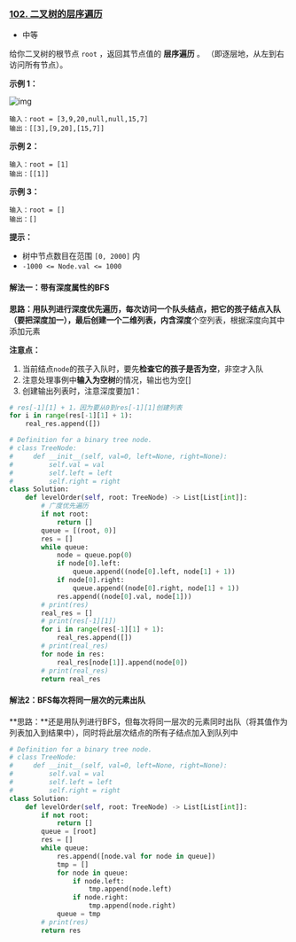 ### [102. 二叉树的层序遍历](https://leetcode.cn/problems/binary-tree-level-order-traversal/)

- 中等

给你二叉树的根节点 `root` ，返回其节点值的 **层序遍历** 。 （即逐层地，从左到右访问所有节点）。

**示例 1：**

 ![img](https://assets.leetcode.com/uploads/2021/02/19/tree1.jpg)

```
输入：root = [3,9,20,null,null,15,7]
输出：[[3],[9,20],[15,7]]
```

**示例 2：**

```
输入：root = [1]
输出：[[1]]
```

**示例 3：**

```
输入：root = []
输出：[]
```

**提示：**

- 树中节点数目在范围 `[0, 2000]` 内
- `-1000 <= Node.val <= 1000`

#### 解法一：带有深度属性的BFS

**思路：**用队列进行深度优先遍历，每次访问一个队头结点，把它的孩子结点入队（要把深度加一），最后创建一个二维列表，内含**深度**个空列表，根据深度向其中添加元素

**注意点：**

1. 当前结点`node`的孩子入队时，要先**检查它的孩子是否为空**，非空才入队
2. 注意处理事例中**输入为空树**的情况，输出也为空[]
3. 创建输出列表时，注意深度要加1：

```python
# res[-1][1] + 1，因为要从0到res[-1][1]创建列表
for i in range(res[-1][1] + 1):
	real_res.append([])
```

```python
# Definition for a binary tree node.
# class TreeNode:
#     def __init__(self, val=0, left=None, right=None):
#         self.val = val
#         self.left = left
#         self.right = right
class Solution:
    def levelOrder(self, root: TreeNode) -> List[List[int]]:
        # 广度优先遍历
        if not root:
            return []
        queue = [(root, 0)]
        res = []
        while queue:
            node = queue.pop(0)
            if node[0].left:
                queue.append((node[0].left, node[1] + 1))
            if node[0].right:
                queue.append((node[0].right, node[1] + 1))
            res.append((node[0].val, node[1]))
        # print(res)
        real_res = []
        # print(res[-1][1])
        for i in range(res[-1][1] + 1):
            real_res.append([])
        # print(real_res)
        for node in res:
            real_res[node[1]].append(node[0])  
        # print(real_res)
        return real_res
```

#### 解法2：BFS每次将同一层次的元素出队

**思路：**还是用队列进行BFS，但每次将同一层次的元素同时出队（将其值作为列表加入到结果中），同时将此层次结点的所有子结点加入到队列中

```python
# Definition for a binary tree node.
# class TreeNode:
#     def __init__(self, val=0, left=None, right=None):
#         self.val = val
#         self.left = left
#         self.right = right
class Solution:
    def levelOrder(self, root: TreeNode) -> List[List[int]]:
        if not root:
            return []
        queue = [root]
        res = []
        while queue:
            res.append([node.val for node in queue])
            tmp = []
            for node in queue:
                if node.left:
                    tmp.append(node.left)
                if node.right:
                    tmp.append(node.right)
            queue = tmp
        # print(res)
        return res
```

